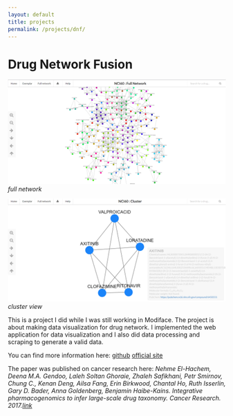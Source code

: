 ```yaml
---
layout: default
title: projects
permalink: /projects/dnf/
---
```

# Drug Network Fusion
![dnf](/assets/dnf2.PNG)
*full network*

![dnf](/assets/dnf3.PNG)
*cluster view*

This is a project I did while I was still working in Modiface. The project is about making data visualization for drug network. I implemented the web application for data visualization and I also did data processing and scraping to generate a valid data. 

You can find more information here:
[github](https://github.com/bhklab/DrugNetworkFusion)
[official site](http://dnf.pmgenomics.ca)

The paper was published on cancer research here:
*Nehme El-Hachem, Deena M.A. Gendoo, Laleh Soltan Ghoraie, Zhaleh Safikhani, Petr Smirnov, Chung C., Kenan Deng, Ailsa Fang, Erin Birkwood, Chantal Ho, Ruth Isserlin, Gary D. Bader, Anna Goldenberg, Benjamin Haibe-Kains. Integrative pharmacogenomics to infer large-scale drug taxonomy. Cancer Research. 2017.[link](http://cancerres.aacrjournals.org/content/early/2017/03/17/0008-5472.CAN-17-0096)*

